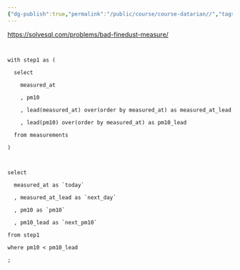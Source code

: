 ```yaml
---
{"dg-publish":true,"permalink":"/public/course/course-datarian//","tags":["CTE함수","Window"],"created":"2025-08-27T15:09:52.291+09:00","updated":"2025-08-29T16:08:46.236+09:00"}
---
```


https://solvesql.com/problems/bad-finedust-measure/


```mysql
  

with step1 as (

  select

    measured_at

    , pm10

    , lead(measured_at) over(order by measured_at) as measured_at_lead

    , lead(pm10) over(order by measured_at) as pm10_lead

  from measurements

)

  

select

  measured_at as `today`

  , measured_at_lead as `next_day`

  , pm10 as `pm10`

  , pm10_lead as `next_pm10`

from step1

where pm10 < pm10_lead

;
```